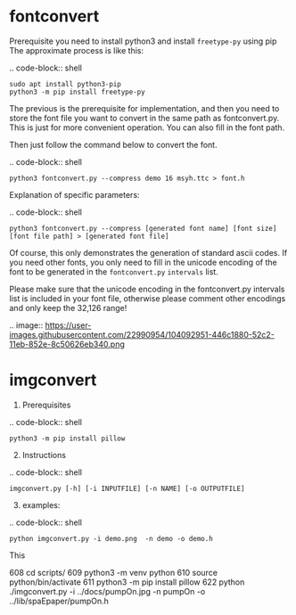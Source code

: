 fontconvert
============

Prerequisite you need to install python3 and install `freetype-py` using pip
The approximate process is like this:

.. code-block:: shell

    sudo apt install python3-pip
    python3 -m pip install freetype-py

The previous is the prerequisite for implementation, and then you need to store the font file you want to convert in the same path as fontconvert.py. This is just for more convenient operation. You can also fill in the font path.

Then just follow the command below to convert the font.

.. code-block:: shell

    python3 fontconvert.py --compress demo 16 msyh.ttc > font.h

Explanation of specific parameters:

.. code-block:: shell

    python3 fontconvert.py --compress [generated font name] [font size] [font file path] > [generated font file]

Of course, this only demonstrates the generation of standard ascii codes. If you need other fonts, you only need to fill in the unicode encoding of the font to be generated in the `fontconvert.py`  `intervals` list.

Please make sure that the unicode encoding in the fontconvert.py intervals list is included in your font file, otherwise please comment other encodings and only keep the 32,126 range!

.. image:: https://user-images.githubusercontent.com/22990954/104092951-446c1880-52c2-11eb-852e-8c50626eb340.png

imgconvert
============

1. Prerequisites

.. code-block:: shell

    python3 -m pip install pillow

2. Instructions

.. code-block:: shell

    imgconvert.py [-h] [-i INPUTFILE] [-n NAME] [-o OUTPUTFILE]

3. examples:

.. code-block:: shell

    python imgconvert.py -i demo.png  -n demo -o demo.h



This 

  608  cd scripts/
  609  python3 -m venv python
  610  source python/bin/activate
  611  python3 -m pip install pillow
  622  python ./imgconvert.py -i ../docs/pumpOn.jpg -n pumpOn -o ../lib/spaEpaper/pumpOn.h